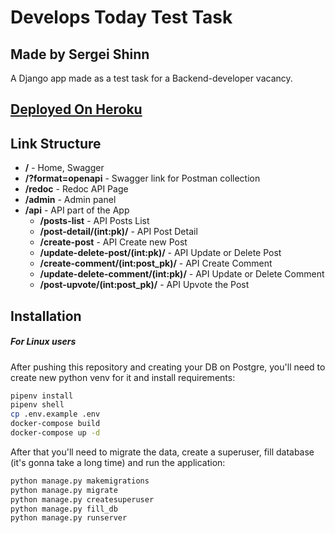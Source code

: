 # Develops Today Test Task
## Made by Sergei Shinn
A Django app made as a test task for a Backend-developer vacancy.
## [Deployed On Heroku](https://develops-today-test-task.herokuapp.com/)

## Link Structure

- **/** - Home, Swagger
- **/?format=openapi** - Swagger link for Postman collection
- **/redoc** - Redoc API Page
- **/admin** - Admin panel
- **/api** - API part of the App
    - **/posts-list** - API Posts List
    - **/post-detail/(int:pk)/** - API Post Detail
    - **/create-post** - API Create new Post
    - **/update-delete-post/(int:pk)/** - API Update or Delete Post
    - **/create-comment/(int:post_pk)/** - API Create Comment
    - **/update-delete-comment/(int:pk)/** - API Update or Delete Comment
    - **/post-upvote/(int:post_pk)/** - API Upvote the Post


## Installation
##### *For Linux users*
After pushing this repository and creating your DB on Postgre, you'll need to create new python venv for it and install requirements:

```sh
pipenv install
pipenv shell
cp .env.example .env
docker-compose build
docker-compose up -d
```

After that you'll need to migrate the data, create a superuser, fill database (it's gonna take a long time) and run the application:

```sh
python manage.py makemigrations
python manage.py migrate
python manage.py createsuperuser
python manage.py fill_db
python manage.py runserver
```

